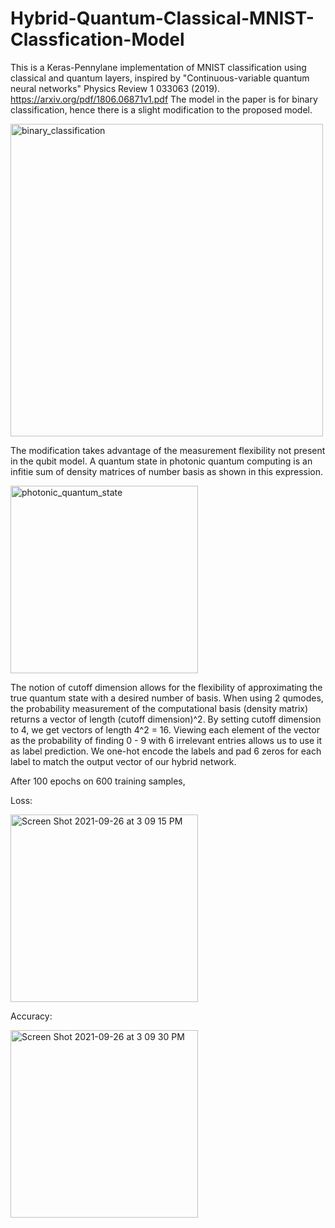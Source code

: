 # Hybrid-Quantum-Classical-MNIST-Classfication-Model

This is a Keras-Pennylane implementation of MNIST classification using classical and quantum layers, inspired by "Continuous-variable quantum neural networks" Physics Review 1 033063 (2019). https://arxiv.org/pdf/1806.06871v1.pdf The model in the paper is for binary classification, hence there is a slight modification to the proposed model. 

<img width="500" alt="binary_classification" src="https://user-images.githubusercontent.com/22792633/134836072-33a596d4-8b6c-4946-b25e-c594613a7bae.png">

The modification takes advantage of the measurement flexibility not present in the qubit model. A quantum state in photonic quantum computing is an infitie sum of density matrices of number basis as shown in this expression.

<img width="300" alt="photonic_quantum_state" src="https://user-images.githubusercontent.com/22792633/134836345-83ddf514-51c0-4ef2-9ef0-c4e2878cc2c7.png">

The notion of cutoff dimension allows for the flexibility of approximating the true quantum state with a desired number of basis. When using 2 qumodes, the probability measurement of the computational basis (density matrix) returns a vector of length (cutoff dimension)^2. By setting cutoff dimension to 4, we get vectors of length 4^2 = 16. Viewing each element of the vector as the probability of finding 0 - 9 with 6 irrelevant entries allows us to use it as label prediction. We one-hot encode the labels and pad 6 zeros for each label to match the output vector of our hybrid network.

After 100 epochs on 600 training samples,

Loss:

<img width="300" alt="Screen Shot 2021-09-26 at 3 09 15 PM" src="https://user-images.githubusercontent.com/22792633/134844893-52480cc0-4581-41f4-b34c-29fa4ab9250b.png">

Accuracy:

<img width="300" alt="Screen Shot 2021-09-26 at 3 09 30 PM" src="https://user-images.githubusercontent.com/22792633/134844906-fb687370-e206-4b41-8241-5aa1125ab5ee.png">




